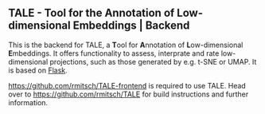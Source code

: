 ## TALE - Tool for the Annotation of Low-dimensional Embeddings | Backend

This is the backend for TALE, a **T**ool for **A**nnotation of **L**ow-dimensional **E**mbeddings. It offers functionality to assess, interprate and rate low-dimensional projections, such as those generated by e.g. t-SNE or UMAP. It is based on [Flask](https://github.com/pallets/flask). 

https://github.com/rmitsch/TALE-frontend is required to use TALE. Head over to https://github.com/rmitsch/TALE for build instructions and further information.
